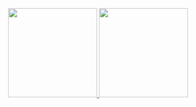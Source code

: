 
<div align="center">
  <a href="https://github.com/samira1980dev">
  <img height="180em" src="https://github-readme-stats.vercel.app/api?username=samira1980dev&show_icons=true&theme=dark&include_all_commits=true&count_private=true"/>
  <img height="180em" src="https://github-readme-stats.vercel.app/api/top-langs/?username=samira1980dev&layout=compact&langs_count=7&theme=dark"/>
</div>
